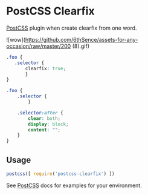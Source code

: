 # PostCSS Clearfix

[PostCSS] plugin when create clearfix from one word.

![wow](https://github.com/6thSence/assets-for-any-occasion/raw/master/200 (8).gif)

[PostCSS]: https://github.com/postcss/postcss
[ci-img]:  https://travis-ci.org/6thSence/postcss-clearfix.svg
[ci]:      https://travis-ci.org/6thSence/postcss-clearfix

```css
.foo {
   .selector {
	   clearfix: true;
	   }
}
```

```css
.foo {
	.selector {
		}

	.selector:after {
		clear: both;
		display: block;
		content: "";
	}
}
```

## Usage

```js
postcss([ require('postcss-clearfix') ])
```

See [PostCSS] docs for examples for your environment.
